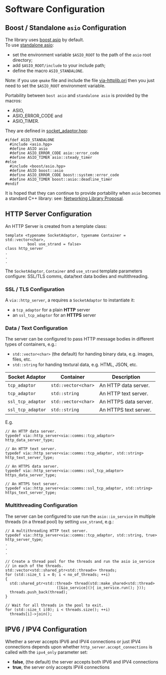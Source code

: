 # Software Configuration

## Boost / Standalone `asio` Configuration

The library uses [boost asio](http://www.boost.org/doc/libs/1_62_0/doc/html/boost_asio.html) by default.  
To use [standalone asio](http://think-async.com/):

   + set the environment variable `$ASIO_ROOT` to the path of the `asio` root directory;
   + add `$ASIO_ROOT/include` to your include path;
   + define the macro `ASIO_STANDALONE`.
   
Note: if you use `qmake` file and include the file [via-httplib.pri](via-httplib.pri) then you just
need to set the `$ASIO_ROOT` environment variable.

Portability between `bost asio` and `standalone asio` is provided by the macros:

   + ASIO,
   + ASIO_ERROR_CODE and
   + ASIO_TIMER.

They are defined in [socket_adaptor.hpp](include/via/comms/socket_adaptor.hpp):
   
	#ifdef ASIO_STANDALONE
	  #include <asio.hpp>
	  #define ASIO asio
	  #define ASIO_ERROR_CODE asio::error_code
	  #define ASIO_TIMER asio::steady_timer
	#else
	  #include <boost/asio.hpp>
	  #define ASIO boost::asio
	  #define ASIO_ERROR_CODE boost::system::error_code
	  #define ASIO_TIMER boost::asio::deadline_timer
	#endif
	
It is hoped that they can continue to provide portability when `asio` becomes a standard C++ library:
see: [Networking Library Proposal](http://open-std.org/JTC1/SC22/WG21/docs/papers/2015/n4478.html).

## HTTP Server Configuration

An HTTP Server is created from a template class:

    template <typename SocketAdaptor, typename Container = std::vector<char>,
              bool use_strand = false>
    class http_server
    .
    .
    .
    
The `SocketAdaptor`, `Container` and `use_strand` template parameters configure:
SSL/TLS comms, data/text data bodies and multithreading.

### SSL / TLS Configuration

A `via::http_server`, a requires a `SocketAdaptor` to instantiate it:

 + a `tcp_adaptor` for a plain **HTTP** server
 + an `ssl_tcp_adaptor` for an **HTTPS** server  
 
### Data / Text Configuration

The server can be configured to pass HTTP message bodies in different types of
containers, e.g.:

   + `std::vector<char>` (the default) for handing binary data, e.g. images, files, etc.
   + `std::string` for handing textural data, e.g. HTML, JSON, etc.
  
| Socket Adaptor    | Container         | Description                   |
|-------------------|-------------------|-------------------------------|
| `tcp_adaptor`     | `std::vector<char>`   | An HTTP data server.  |
| `tcp_adaptor`     | `std::string`     | An HTTP text server.          |
| `ssl_tcp_adaptor` | `std::vector<char>`   | An HTTPS data server. |
| `ssl_tcp_adaptor` | `std::string`     | An HTTPS text server.         |

E.g.

    // An HTTP data server.
    typedef via::http_server<via::comms::tcp_adaptor> http_data_server_type;
    
    // An HTTP text server.
    typedef via::http_server<via::comms::tcp_adaptor, std::string> http_text_server_type;
    
    // An HTTPS data server.
    typedef via::http_server<via::comms::ssl_tcp_adaptor> https_data_server_type;
    
    // An HTTPS text server.
    typedef via::http_server<via::comms::ssl_tcp_adaptor, std::string> https_text_server_type;
    

### Multithreading Configuration

The server can be configured to use run the `asio::io_service` in multiple threads
(in a thread pool) by setting `use_strand`, e.g.:

    // A multithreading HTTP text server.
    typedef via::http_server<via::comms::tcp_adaptor, std::string, true> http_server_type;
    .
    .
    .

    // Create a thread pool for the threads and run the asio io_service
    // in each of the threads.
    std::vector<std::shared_ptr<std::thread>> threads;
    for (std::size_t i = 0; i < no_of_threads; ++i)
    {
      std::shared_ptr<std::thread> thread(std::make_shared<std::thread>
                           ([&io_service](){ io_service.run(); }));
      threads.push_back(thread);
    }

    // Wait for all threads in the pool to exit.
    for (std::size_t i(0); i < threads.size(); ++i)
      threads[i]->join();

 
## IPV6 / IPV4 Configuration

Whether a server accepts IPV6 and IPV4 connections or just IPV4 connections
depends upon whether `http_server.accept_connections` is called with the
`ipv4_only` parameter set:

 + **false**, (the default) the server accepts both IPV6 and IPV4 connections
 + **true**, the server only accepts IPV4 connections  
